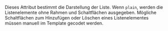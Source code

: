 Dieses Attribut bestimmt die Darstellung der Liste. Wenn `plain`, werden die Listenelemente ohne Rahmen und Schaltflächen ausgegeben. Mögliche Schaltflächen zum Hinzufügen oder Löschen eines Listenelementes müssen manuell im Template gecodet werden.